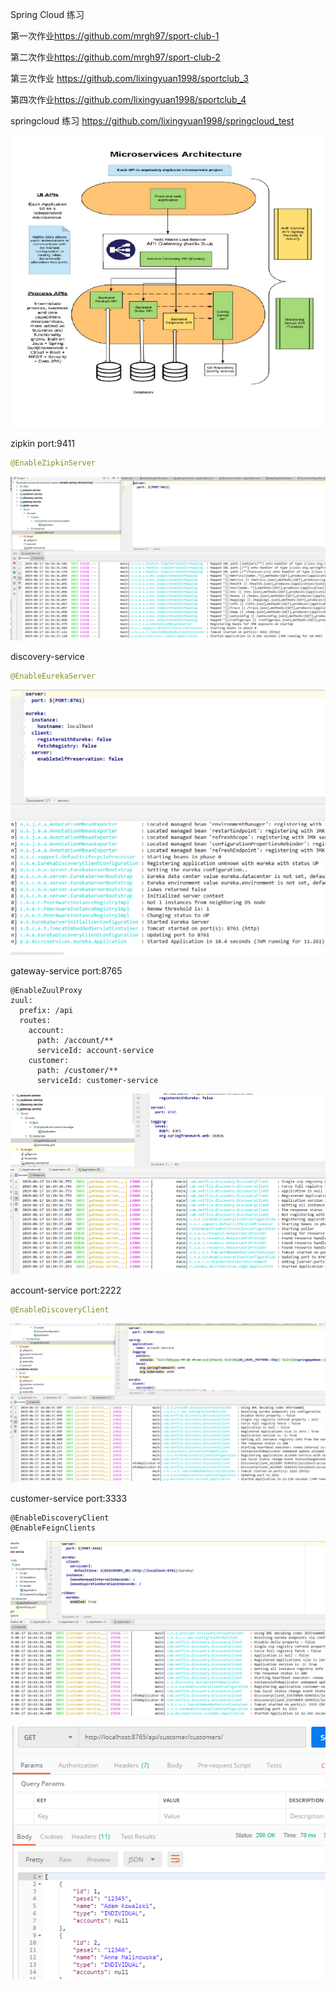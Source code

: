 Spring Cloud 练习

第一次作业<https://github.com/mrgh97/sport-club-1>

第二次作业<https://github.com/mrgh97/sport-club-2>

 第三次作业 <https://github.com/lixingyuan1998/sportclub_3>

第四次作业<https://github.com/lixingyuan1998/sportclub_4>

springcloud 练习 <https://github.com/lixingyuan1998/springcloud_test>


![1560428822867](account-service/src/img/1560428822867.png)





zipkin port:9411

```java
@EnableZipkinServer
```

![1560760625151](account-service/src/img/1560760625151.png)



discovery-service

```java
@EnableEurekaServer
```

![1560760752487](account-service/src/img/1560760752487.png)

gateway-service port:8765

```
@EnableZuulProxy
zuul:
  prefix: /api
  routes:
    account: 
      path: /account/**
      serviceId: account-service
    customer: 
      path: /customer/**
      serviceId: customer-service 
```

![1560760797848](account-service/src/img/1560760797848.png)

account-service port:2222

```java
@EnableDiscoveryClient
```

![1560760852549](account-service/src/img/1560760852549.png)

customer-service port:3333

```
@EnableDiscoveryClient
@EnableFeignClients
```

![1560761088109](account-service/src/img/1560761088109.png)

![1560761057136](account-service/src/img/1560761057136.png)

